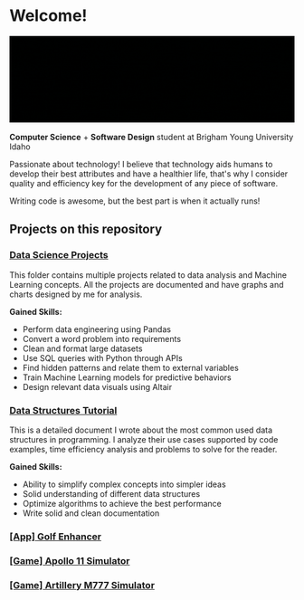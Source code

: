 # Welcome!
![erick vega is software developer and data scientist](intro_erick.gif)


__Computer Science__ + __Software Design__ student at Brigham Young University Idaho

Passionate about technology! I believe that technology aids humans to develop their best attributes and have a healthier life, that's why I consider quality and efficiency key for the development of any piece of software.

Writing code is awesome, but the best part is when it actually runs!

## Projects on this repository

### [Data Science Projects](Data%20Science%20Projects)

This folder contains multiple projects related to data analysis and Machine Learning concepts. All the projects are documented and have graphs and charts designed by me for analysis. 

__Gained Skills:__
- Perform data engineering using Pandas
- Convert a word problem into requirements
- Clean and format large datasets
- Use SQL queries with Python through APIs
- Find hidden patterns and relate them to external variables
- Train Machine Learning models for predictive behaviors
- Design relevant data visuals using Altair

### [Data Structures Tutorial](Data%20Structures%20by%20Erick)

This is a detailed document I wrote about the most common used data structures in programming. I analyze their use cases supported by code examples, time efficiency analysis and problems to solve for the reader.

__Gained Skills:__
- Ability to simplify complex concepts into simpler ideas
- Solid understanding of different data structures
- Optimize algorithms to achieve the best performance
- Write solid and clean documentation

### [[App] Golf Enhancer]([App]%20Golf%20Enhancer%20with%20CV%20and%20ML%20(Python))

### [[Game] Apollo 11 Simulator]([Game]%20Apollo%2011%20Simulator%20(C++))

### [[Game] Artillery M777 Simulator]([Game]%20Artillery%20M777%20Simulator%20(C++))



